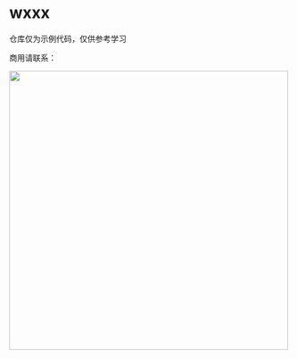 # wxxx

仓库仅为示例代码，仅供参考学习

商用请联系：

<img src="https://buckettest-file2.oss-cn-shanghai.aliyuncs.com/WechatIMG56.jpeg" width="500" height="500" />
